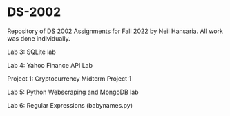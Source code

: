 # DS-2002
Repository of DS 2002 Assignments for Fall 2022 by Neil Hansaria. All work was done individually.

Lab 3: SQLite lab

Lab 4: Yahoo Finance API Lab

Project 1: Cryptocurrency Midterm Project 1

Lab 5: Python Webscraping and MongoDB lab

Lab 6: Regular Expressions (babynames.py)
